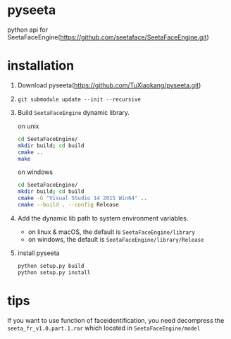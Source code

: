 # pyseeta
python api for SeetaFaceEngine(https://github.com/seetaface/SeetaFaceEngine.git)
# installation
1. Download pyseeta(https://github.com/TuXiaokang/pyseeta.git)
2. `git submodule update --init --recursive`
3. Build `SeetaFaceEngine` dynamic library.

    on unix
    ```bash
    cd SeetaFaceEngine/
    mkdir build; cd build
    cmake ..
    make  
    ```
    on windows

    ```bash
    cd SeetaFaceEngine/
    mkdir build; cd build
    cmake -G "Visual Studio 14 2015 Win64" ..
    cmake --build . --config Release
    ```
4.  Add the dynamic lib path to system environment variables.
    + on linux & macOS, the default is `SeetaFaceEngine/library`
    + on windows, the default is  `SeetaFaceEngine/library/Release`
5. install pyseeta
    ```bash
    python setup.py build
    python setup.py install
    ```
# tips
If you want to use function of faceidentification, you need decompress the `seeta_fr_v1.0.part.1.rar` which located in `SeetaFaceEngine/model`
